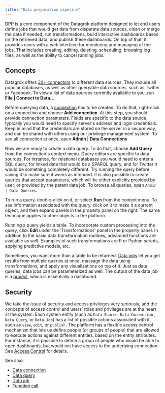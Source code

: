 ```yaml
---
title: "Data preparation pipeline"
---
```


DPP is a core component of the Datagrok platform designed to let end users define jobs that would get data from
disparate data sources, clean or merge the data if needed, run transformations, build interactive dashboards based on
the retrieved data, and publish these dashboards. On top of that, it provides users with a web interface for monitoring
and managing of the jobs. That includes creating, editing, deleting, scheduling, browsing log files, as well as the
ability to cancel running jobs.

## Concepts

Datagrok offers [30+ connectors](data-connection.md#connectors) to different data sources. They include all popular
databases, as well as other queryable data sources, such as Twitter or Facebook. To view a list of data sources
currently available to you, run **File | Connect to Data...**.

Before querying data, a [connection](data-connection.md) has to be created. To do that, right-click on a connection and
choose **Add connection**. At this step, you should provide connection parameters. Fields are specific to the data
source, typically you would need to specify server's address and login credentials. Keep in mind that the credentials
are stored on the server in a secure way, and can be shared with others using our privilege management system. To see
all connection at once, open **Admin | Data Connections**

Now we are ready to create a data query. To do that, choose **Add Query** from the connection's context menu. Query
editors are specific to data sources. For instance, for relational databases you would need to enter a SQL query, for
linked data that would be a SPARQL query, and for Twitter it would be something completely different. Try running the
query before saving it to make sure it works as intended. It is also possible to create
[queries that accept parameters](../access/data-query.md#parameterized-queries), which will be either explicitly
provided by user, or provided by the parent data job. To browse all queries, open `Admin | Data Queries`.

To run a query, double-click on it, or select **Run** from the context menu. To see information associated with the
query, click on it to make it a current object, and then expand panels in the property panel on the right. The same
technique applies to other objects in the platform.

Running a query yields a table. To incorporate custom processing into the query, click **Edit**
under the 'Transformations' panel in the property panel. In addition to the basic data transformation routines, advanced
functions are available as well. Examples of such transformations are R or Python scripts, applying predictive models,
etc.

Sometimes, you want more than a table to be returned. [Data jobs](data-job.md) let you get results from multiple queries
at once, massage the data using transformations, and apply any visualizations on top of it. Just as data queries, data
jobs can be parameterized as well. The output of the data job is a [project](../datagrok/project.md), which is
essentially a dashboard.

## Security

We take the issue of security and access privileges very seriously, and the concepts of access control and users’ roles
and privileges are at the heart at the system. Each system entity (such as `Data Source`, `Data Connection`
, `Data Query`, or `Data Job`)
has a list of possible actions associated with it, such as `view`, `edit`, or `publish`. The platform has a flexible
access control mechanism that lets us define people (or groups of people)
that are allowed to execute actions against different entities, based on the entity attributes. For instance, it is
possible to define a group of people who would be able to open dashboards, but would not have access to the underlying
connection. See
[Access Control](data-connection.md#access-control) for details.

See also:

* [Data connection](data-connection.md)
* [Data query](data-query.md)
* [Data job](data-job.md)
* [Function call](../datagrok/functions/function-call.md)
